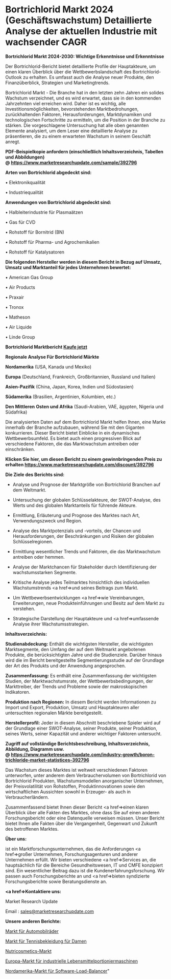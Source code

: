 # Bortrichlorid Markt 2024 (Geschäftswachstum) Detaillierte Analyse der aktuellen Industrie mit wachsender CAGR

<strong>Bortrichlorid Markt 2024-2030: Wichtige Erkenntnisse und Erkenntnisse</strong>

Der Bortrichlorid-Bericht bietet detaillierte Profile der Hauptakteure, um einen klaren Überblick über die Wettbewerbslandschaft des Bortrichlorid-Outlook zu erhalten. Es umfasst auch die Analyse neuer Produkte, den Finanzüberblick, Strategien und Marketingtrends.

Bortrichlorid Markt - Die Branche hat in den letzten zehn Jahren ein solides Wachstum verzeichnet, und es wird erwartet, dass sie in den kommenden Jahrzehnten viel erreichen wird. Daher ist es wichtig, alle Investitionsmöglichkeiten, bevorstehenden Marktbedrohungen, zurückhaltenden Faktoren, Herausforderungen, Marktdynamiken und technologischen Fortschritte zu ermitteln, um die Position in der Branche zu stärken. Die vorgeschlagene Untersuchung hat alle oben genannten Elemente analysiert, um dem Leser eine detaillierte Analyse zu präsentieren, die zu einem erwarteten Wachstum in seinem Geschäft anregt.

<strong><b>PDF-Beispielkopie anfordern (einschließlich Inhaltsverzeichnis, Tabellen und Abbildungen) @ </b></strong><strong><a href=https://www.marketresearchupdate.com/sample/392796><strong>https://www.marketresearchupdate.com/sample/392796</u></a></strong></strong>

<strong>Arten von Bortrichlorid abgedeckt sind:</strong>

• Elektronikqualität

• Industriequalität

<strong>Anwendungen von Bortrichlorid abgedeckt sind:</strong>

• Halbleiterindustrie für Plasmaätzen

• Gas für CVD

• Rohstoff für Bornitrid (BN)

• Rohstoff für Pharma- und Agrochemikalien

• Rohstoff für Katalysatoren

<strong>Die folgenden Hersteller werden in diesem Bericht in Bezug auf Umsatz, Umsatz und Marktanteil für jedes Unternehmen bewertet:</strong>

• American Gas Group

• Air Products

• Praxair

• Tronox

• Matheson

• Air Liquide

• Linde Group

<strong>Bortrichlorid Marktbericht <a href=https://www.marketresearchupdate.com/buynow/392796>Kaufe jetzt</a></strong>

<strong>Regionale Analyse Für Bortrichlorid Märkte</strong>

<strong>Nordamerika</strong> (USA, Kanada und Mexiko)

<strong>Europa</strong> (Deutschland, Frankreich, Großbritannien, Russland und Italien)

<strong>Asien-Pazifik</strong> (China, Japan, Korea, Indien und Südostasien)

<strong>Südamerika</strong> (Brasilien, Argentinien, Kolumbien, etc.)

<strong>Den Mittleren</strong> <strong>Osten und Afrika</strong> (Saudi-Arabien, VAE, ägypten, Nigeria und Südafrika)

Die analysierten Daten auf dem Bortrichlorid Markt helfen Ihnen, eine Marke innerhalb der Branche aufzubauen, während Sie mit den Giganten konkurrieren. Dieser Bericht bietet Einblicke in ein dynamisches Wettbewerbsumfeld. Es bietet auch einen progressiven Blick auf verschiedene Faktoren, die das Marktwachstum antreiben oder einschränken.

<strong>Klicken Sie hier, um diesen Bericht zu einem gewinnbringenden Preis zu erhalten
</strong><strong><a href=https://www.marketresearchupdate.com/discount/392796>https://www.marketresearchupdate.com/discount/392796</b></u></strong></a>

<strong>Die Ziele des Berichts sind:</strong>

- Analyse und Prognose der Marktgröße von Bortrichlorid Branchen auf dem Weltmarkt.

- Untersuchung der globalen Schlüsselakteure, der SWOT-Analyse, des Werts und des globalen Marktanteils für führende Akteure.

- Ermittlung, Erläuterung und Prognose des Marktes nach Art, Verwendungszweck und Region.

- Analyse des Marktpotenzials und -vorteils, der Chancen und Herausforderungen, der Beschränkungen und Risiken der globalen Schlüsselregionen.

- Ermittlung wesentlicher Trends und Faktoren, die das Marktwachstum antreiben oder hemmen.

- Analyse der Marktchancen für Stakeholder durch Identifizierung der wachstumsstarken Segmente.

- Kritische Analyse jedes Teilmarktes hinsichtlich des individuellen Wachstumstrends <a href=>und</a> seines Beitrags zum Markt.

- Um Wettbewerbsentwicklungen <a href=>wie</a> Vereinbarungen, Erweiterungen, neue Produkteinführungen und Besitz auf dem Markt zu verstehen.

- Strategische Darstellung der Hauptakteure und <a href=>umfas</a>sende Analyse ihrer Wachstumsstrategien.

<strong>Inhaltsverzeichnis:</strong>

<strong>Studienabdeckung:</strong> Enthält die wichtigsten Hersteller, die wichtigsten Marktsegmente, den Umfang der auf dem Weltmarkt angebotenen Produkte, die berücksichtigten Jahre und die Studienziele. Darüber hinaus wird die im Bericht bereitgestellte Segmentierungsstudie auf der Grundlage der Art des Produkts und der Anwendung angesprochen.

<strong>Zusammenfassung:</strong> Es enthält eine Zusammenfassung der wichtigsten Studien, der Marktwachstumsrate, der Wettbewerbsbedingungen, der Markttreiber, der Trends und Probleme sowie der makroskopischen Indikatoren.

<strong>Produktion nach Regionen:</strong> In diesem Bericht werden Informationen zu Import und Export, Produktion, Umsatz und Hauptakteuren aller untersuchten regionalen Märkte bereitgestellt.

<strong>Herstellerprofil:</strong> Jeder in diesem Abschnitt beschriebene Spieler wird auf der Grundlage einer SWOT-Analyse, seiner Produkte, seiner Produktion, seines Werts, seiner Kapazität und anderer wichtiger Faktoren untersucht.

<strong><b>Zugriff auf vollständige Berichtsbeschreibung, Inhaltsverzeichnis, Abbildung, Diagramm usw. @ </b></strong><strong><a href=https://www.marketresearchupdate.com/industry-growth/boron-trichloride-market-statistices-392796>https://www.marketresearchupdate.com/industry-growth/boron-trichloride-market-statistices-392796</a></strong>

Das Wachstum dieses Marktes ist weltweit verschiedenen Faktoren unterworfen, unter anderem dem Verbrauchervolumen von Bortrichlorid von Bortrichlorid Produkten, Wachstumsmodellen anorganischer Unternehmen, der Preisvolatilität von Rohstoffen, Produktinnovationen sowie den wirtschaftlichen Aussichten sowohl in Erzeuger- als auch in Verbraucherländern.

Zusammenfassend bietet Ihnen dieser Bericht <a href=>einen</a> klaren Überblick über alle Fakten des Marktes, ohne dass Sie auf einen anderen Forschungsbericht oder eine Datenquelle verweisen müssen. Unser Bericht bietet Ihnen alle Fakten über die Vergangenheit, Gegenwart und Zukunft des betroffenen Marktes.

<strong>Über uns:</strong>

 ist ein Marktforschungsunternehmen, das die Anforderungen <a href=>großer</a> Unternehmen, Forschungsagenturen und anderer Unternehmen erfüllt. Wir bieten verschiedene <a href=>Services</a> an, die hauptsächlich für die Bereiche Gesundheitswesen, IT und CMFE konzipiert sind. Ein wesentlicher Beitrag dazu ist die Kundenerfahrungsforschung. Wir passen auch Forschungsberichte an und <a href=>bieten</a> syndizierte Forschungsberichte sowie Beratungsdienste an.

<strong><a href=>Kontaktiere uns:</a></strong>

Market Research Update

Email : sales@marketresearchupdate.com

<strong>Unsere anderen Berichte:</strong>

<a href=https://www.linkedin.com/pulse/automotive-wheel-market-future-scope-demands>Markt für Automobilräder</a>

<a href=https://www.linkedin.com/pulse/womens-tennis-apparel-market-size-trends-consumption>Markt für Tennisbekleidung für Damen</a>

<a href=https://www.linkedin.com/pulse/nutricosmetics-market-size-industry-growth-factors>Nutricosmetics-Markt</a>

<a href=https://www.linkedin.com/pulse/europe-industrial-food-portioning-machinesa-market-size>Europa-Markt für industrielle Lebensmittelportioniermaschinen</a>

<a href=https://www.linkedin.com/pulse/north-america-software-load-balancers-market-ahl1f/>Nordamerika-Markt für Software-Load-Balancer</a>"
